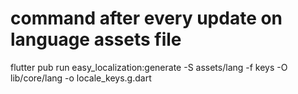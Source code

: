 # command after every update on language assets file  

flutter pub run easy_localization:generate -S assets/lang -f keys -O lib/core/lang -o locale_keys.g.dart

